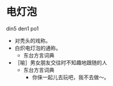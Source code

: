 # 电灯泡
din5 den1 po1
+ 对秃头的戏称。
+ 白炽电灯泡的通称。
  * 东台方言词典
+ ［喻］男女朋友交往时不知趣地跟随的人
  * 东台方言词典
    - 你俫一起儿去玩吧，我不去做～。
